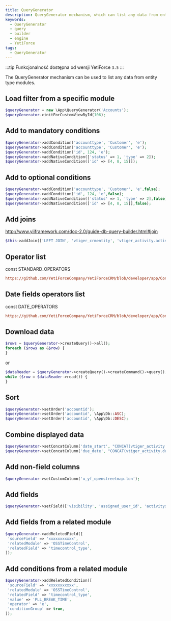 ```yaml
---
title: QueryGenerator
description: QueryGenerator mechanism, which can list any data from entity type modules.
keywords:
  - QueryGenerator
  - query
  - builder
  - engine
  - YetiForce
tags:
  - QueryGenerator
---
```


:::tip
Funkcjonalność dostępna od wersji YetiForce `3.5`
:::

The QueryGenerator mechanism can be used to list any data from entity type modules.

## Load filter from a specific module

```php
$queryGenerator = new \App\QueryGenerator('Accounts');
$queryGenerator->initForCustomViewById(106);
```

## Add to mandatory conditions

```php
$queryGenerator->addCondition('accounttype', 'Customer', 'e');
$queryGenerator->addCondition('accounttype', 'Customer', 'e');
$queryGenerator->addCondition('id', 124, 'e');
$queryGenerator->addNativeCondition(['status' => 1, 'type' => 2]);
$queryGenerator->addNativeCondition(['id' => [4, 8, 15]]);
```

## Add to optional conditions

```php
$queryGenerator->addCondition('accounttype', 'Customer', 'e',false);
$queryGenerator->addCondition('id', 124, 'e',false);
$queryGenerator->addNativeCondition(['status' => 1, 'type' => 2],false);
$queryGenerator->addNativeCondition(['id' => [4, 8, 15]],false);
```

## Add joins

http://www.yiiframework.com/doc-2.0/guide-db-query-builder.html#join

```php
$this->addJoin(['LEFT JOIN', 'vtiger_crmentity', 'vtiger_activity.activityid = vtiger_crmentity.crmid');
```

## Operator list

const STANDARD_OPERATORS

```ini reference
https://github.com/YetiForceCompany/YetiForceCRM/blob/developer/app/Condition.php#L65-L103
```

## Date fields operators list

const DATE_OPERATORS

```ini reference
https://github.com/YetiForceCompany/YetiForceCRM/blob/developer/app/Condition.php#L22-L58
```

## Download data

```php
$rows = $queryGenerator->createQuery()->all();
foreach ($rows as &$row) {
}
```

or

```php
$dataReader = $queryGenerator->createQuery()->createCommand()->query();
while ($row = $dataReader->read()) {
}
```

## Sort

```php
$queryGenerator->setOrder('accountid');
$queryGenerator->setOrder('accountid', \App\Db::ASC);
$queryGenerator->setOrder('accountid', \App\Db::DESC);
```

## Combine displayed data

```php
$queryGenerator->setConcatColumn('date_start', "CONCAT(vtiger_activity.date_start, ' ', vtiger_activity.time_start)");
$queryGenerator->setConcatColumn('due_date', "CONCAT(vtiger_activity.due_date, ' ', vtiger_activity.time_end)");
```

## Add non-field columns

```php
$queryGenerator->setCustomColumn('u_yf_openstreetmap.lon');
```

## Add fields

```php
$queryGenerator->setField(['visibility', 'assigned_user_id', 'activitystatus']);
```

## Add fields from a related module

```php
$queryGenerator->addReletedField([
 'sourceField' => 'xxxxxxxxxxx',
 'relatedModule' => 'OSSTimeControl',
 'relatedField' => 'timecontrol_type',
]);
```

## Add conditions from a related module

```php
$queryGenerator->addReletedCondition([
 'sourceField' => 'xxxxxxxxxxx',
 'relatedModule' => 'OSSTimeControl',
 'relatedField' => 'timecontrol_type',
 'value' => 'PLL_BREAK_TIME',
 'operator' => 'e',
 'conditionGroup' => true,
]);
```
